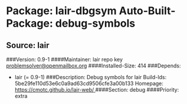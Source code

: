 Package: lair-dbgsym
Auto-Built-Package: debug-symbols 
============= 

Source: lair 
------------- 

###Version: 0.9-1
####Maintainer: lair repo key problemsolver@openmailbox.org
####Installed-Size: 414
###Depends:
  * lair (= 0.9-1)
###Description:
 Debug symbols for lair
Build-Ids: 5be29fe110d53e6c0a9ad63cd9506cfe3a00b133
Homepage:[ https://cmotc.github.io/lair-web/ ](https://cmotc.github.io/lair-web/)
####Section: debug
####Priority: extra
